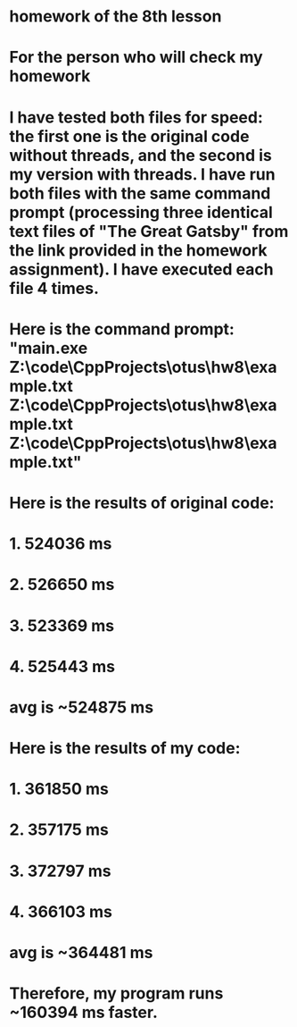 # homework of the 8th lesson

# For the person who will check my homework
# I have tested both files for speed: the first one is the original code without threads, and the second is my version with threads. I have run both files with the same command prompt (processing three identical text files of "The Great Gatsby" from the link provided in the homework assignment). I have executed each file 4 times.

# Here is the command prompt: "main.exe Z:\code\CppProjects\otus\hw8\example.txt Z:\code\CppProjects\otus\hw8\example.txt Z:\code\CppProjects\otus\hw8\example.txt"

# Here is the results of original code:
# 1. 524036 ms
# 2. 526650 ms
# 3. 523369 ms
# 4. 525443 ms
# avg is ~524875 ms

# Here is the results of my code:
# 1. 361850 ms
# 2. 357175 ms
# 3. 372797 ms
# 4. 366103 ms
# avg is ~364481 ms

# Therefore, my program runs ~160394 ms faster.